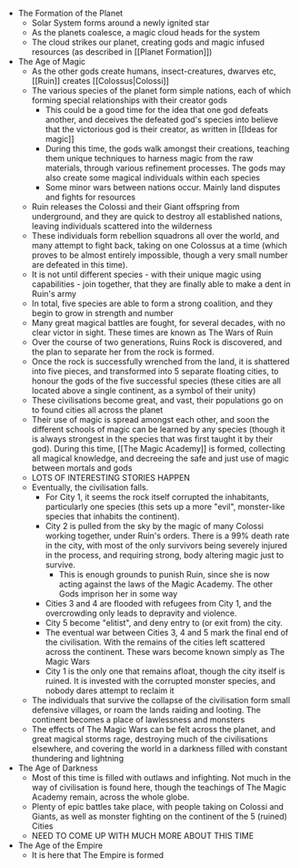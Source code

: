 - The Formation of the Planet
	- Solar System forms around a newly ignited star
	- As the planets coalesce, a magic cloud heads for the system
	- The cloud strikes our planet, creating gods and magic infused resources (as described in [[Planet Formation]])
- The Age of Magic
	- As the other gods create humans, insect-creatures, dwarves etc, [[Ruin]] creates [[Colossus|Colossi]]
	- The various species of the planet form simple nations, each of which forming special relationships with their creator gods
		- This could be a good time for the idea that one god defeats another, and deceives the defeated god's species into believe that the victorious god is their creator, as written in [[Ideas for magic]]
		- During this time, the gods walk amongst their creations, teaching them unique techniques to harness magic from the raw materials, through various refinement processes. The gods may also create some magical individuals within each species
		- Some minor wars between nations occur. Mainly land disputes and fights for resources
	- Ruin releases the Colossi and their Giant offspring from underground, and they are quick to destroy all established nations, leaving individuals scattered into the wilderness
	- These individuals form rebellion squadrons all over the world, and many attempt to fight back, taking on one Colossus at a time (which proves to be almost entirely impossible, though a very small number are defeated in this time).
	- It is not until different species - with their unique magic using capabilities - join together, that they are finally able to make a dent in Ruin's army
	- In total, five species are able to form a strong coalition, and they begin to grow in strength and number
	- Many great magical battles are fought, for several decades, with no clear victor in sight. These times are known as The Wars of Ruin
	- Over the course of two generations, Ruins Rock is discovered, and the plan to separate her from the rock is formed.
	- Once the rock is successfully wrenched from the land, it is shattered into five pieces, and transformed into 5 separate floating cities, to honour the gods of the five successful species (these cities are all located above a single continent, as a symbol of their unity)
	- These civilisations become great, and vast, their populations go on to found cities all across the planet
	- Their use of magic is spread amongst each other, and soon the different schools of magic can be learned by any species (though it is always strongest in the species that was first taught it by their god). During this time, [[The Magic Academy]] is formed, collecting all magical knowledge, and decreeing the safe and just use of magic between mortals and gods
	- LOTS OF INTERESTING STORIES HAPPEN
	- Eventually, the civilisation falls.
		- For City 1, it seems the rock itself corrupted the inhabitants, particularly one species (this sets up a more "evil", monster-like species that inhabits the continent).
		- City 2 is pulled from the sky by the magic of many Colossi working together, under Ruin's orders. There is a 99% death rate in the city, with most of the only survivors being severely injured in the process, and requiring strong, body altering magic just to survive.
			- This is enough grounds to punish Ruin, since she is now acting against the laws of the Magic Academy. The other Gods imprison her in some way
		- Cities 3 and 4 are flooded with refugees from City 1, and the overcrowding only leads to depravity and violence.
		- City 5 become "elitist", and deny entry to (or exit from) the city.
		- The eventual war between Cities 3, 4 and 5 mark the final end of the civilisation. With the remains of the cities left scattered across the continent. These wars become known simply as The Magic Wars
		- City 1 is the only one that remains afloat, though the city itself is ruined. It is invested with the corrupted monster species, and nobody dares attempt to reclaim it
	- The individuals that survive the collapse of the civilisation form small defensive villages, or roam the lands raiding and looting. The continent becomes a place of lawlessness and monsters
	- The effects of The Magic Wars can be felt across the planet, and great magical storms rage, destroying much of the civilisations elsewhere, and covering the world in a darkness filled with constant thundering and lightning
- The Age of Darkness
	- Most of this time is filled with outlaws and infighting. Not much in the way of civilisation is found here, though the teachings of The Magic Academy remain, across the whole globe.
	- Plenty of epic battles take place, with people taking on Colossi and Giants, as well as monster fighting on the continent of the 5 (ruined) Cities
	- NEED TO COME UP WITH MUCH MORE ABOUT THIS TIME
- The Age of the Empire
	- It is here that The Empire is formed